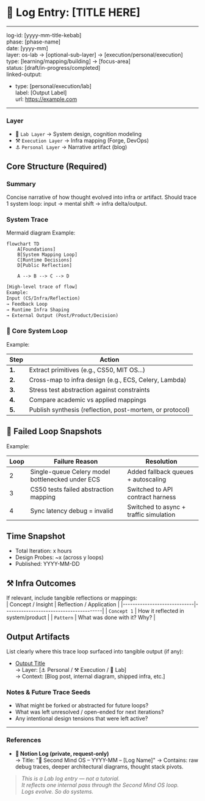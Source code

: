 # 📃 Log Entry: [TITLE HERE]

---
log-id: [yyyy-mm-title-kebab]  
phase: [phase-name]  
date: [yyyy-mm]  
layer: os-lab → [optional-sub-layer] → [execution/personal/execution]  
type: [learning/mapping/building] → [focus-area]  
status: [draft/in-progress/completed]  
linked-output:  
  - type: [personal/execution/lab]  
    label: [Output Label]  
    url: https://example.com  
<!-- - type: execution (optional) -->  
<!-- label: Planned integration -->  
<!-- path: /infra/second-mind-thought-runtime -->  
---


### Layer

- 🧱 `Lab Layer` → System design, cognition modeling
- ⚒️ `Execution Layer` → Infra mapping (Forge, DevOps)
- ⚓ `Personal Layer` → Narrative artifact (blog)

## Core Structure (Required)

### Summary

Concise narrative of how thought evolved into infra or artifact.
Should trace 1 system loop: input → mental shift → infra delta/output.

### System Trace

Mermaid diagram
Example:

```mermaid
flowchart TD
    A[Foundations]
    B[System Mapping Loop]
    C[Runtime Decisions]
    D[Public Reflection]

    A --> B --> C --> D
```

```txt
[High-level trace of flow]
Example:
Input (CS/Infra/Reflection)
→ Feedback Loop
→ Runtime Infra Shaping
→ External Output (Post/Product/Decision)
```

### 🔁 Core System Loop

Example:

| Step   | Action                                                   |
| ------ | -------------------------------------------------------- |
| **1.** | Extract primitives (e.g., CS50, MIT OS...)               |
| **2.** | Cross-map to infra design (e.g., ECS, Celery, Lambda)    |
| **3.** | Stress test abstraction against constraints              |
| **4.** | Compare academic vs applied mappings                     |
| **5.** | Publish synthesis (reflection, post-mortem, or protocol) |

## 🚫 Failed Loop Snapshots

Example:

| Loop | Failure Reason                                   | Resolution                             |
| ---- | ------------------------------------------------ | -------------------------------------- |
| 2    | Single-queue Celery model bottlenecked under ECS | Added fallback queues + autoscaling    |
| 3    | CS50 tests failed abstraction mapping            | Switched to API contract harness       |
| 4    | Sync latency debug = invalid                     | Switched to async + traffic simulation |

## Time Snapshot

- Total Iteration: x hours
- Design Probes: ~x (across y loops)
- Published: YYYY-MM-DD

## ⚒️ Infra Outcomes

If relevant, include tangible reflections or mappings:  
| Concept / Insight | Reflection / Application |
|-----------------------------|----------------------------------------|
| `Concept 1` | How it reflected in system/product |
| `Pattern` | What was done with it? Why? |

## Output Artifacts

List clearly where this trace loop surfaced into tangible output (if any):

- [Output Title](https://example.com)  
  → Layer: [⚓ Personal / ⚒️ Execution / 🧱 Lab]  
  → Context: [Blog post, internal diagram, shipped infra, etc.]

### Notes & Future Trace Seeds

- What might be forked or abstracted for future loops?
- What was left unresolved / open-ended for next iterations?
- Any intentional design tensions that were left active?

---

### References

- **📃 Notion Log (private, request-only)**  
  → Title: "📃 Second Mind OS – YYYY-MM – [Log Name]"
  → Contains: raw debug traces, deeper architectural diagrams, thought stack pivots.

> _This is a Lab log entry — not a tutorial.  
> It reflects one internal pass through the Second Mind OS loop.  
> Logs evolve. So do systems._
